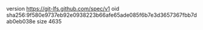 version https://git-lfs.github.com/spec/v1
oid sha256:9f580e9737eb92e0938223b66afe65ade085f6b7e3d3657367fbb7dab0eb038e
size 4635
